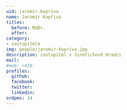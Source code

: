 ```yaml
---
uid: jaromir.kopriva
name: Jaromír Kopřiva
titles:
  before: MUDr.
  after:
category:
- zastupitele
img: people/jaromir-kopriva.jpg
description: zastupitel v Jindřichově Hradci
mail:
#mob: +420
profiles:
  github:
  facebook:				
  twitter:
  linkedin:
ordpms: 14 
---
```

